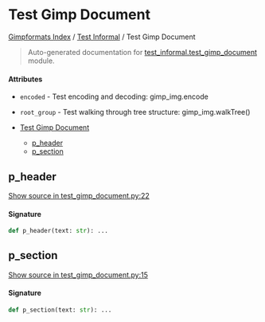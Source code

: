 # Test Gimp Document

[Gimpformats Index](../README.md#gimpformats-index) / [Test Informal](./index.md#test-informal) / Test Gimp Document

> Auto-generated documentation for [test_informal.test_gimp_document](../../../test_informal/test_gimp_document.py) module.

#### Attributes

- `encoded` - Test encoding and decoding: gimp_img.encode

- `root_group` - Test walking through tree structure: gimp_img.walkTree()


- [Test Gimp Document](#test-gimp-document)
  - [p_header](#p_header)
  - [p_section](#p_section)

## p_header

[Show source in test_gimp_document.py:22](../../../test_informal/test_gimp_document.py#L22)

#### Signature

```python
def p_header(text: str): ...
```



## p_section

[Show source in test_gimp_document.py:15](../../../test_informal/test_gimp_document.py#L15)

#### Signature

```python
def p_section(text: str): ...
```